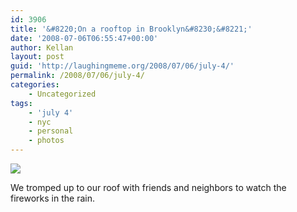 ```yaml
---
id: 3906
title: '&#8220;On a rooftop in Brooklyn&#8230;&#8221;'
date: '2008-07-06T06:55:47+00:00'
author: Kellan
layout: post
guid: 'http://laughingmeme.org/2008/07/06/july-4/'
permalink: /2008/07/06/july-4/
categories:
    - Uncategorized
tags:
    - 'july 4'
    - nyc
    - personal
    - photos
---
```


[![](http://farm4.static.flickr.com/3255/2641517483_20b1a31f0e.jpg)](http://www.flickr.com/photos/kellan/2641517483/ "photo sharing")

We tromped up to our roof with friends and neighbors to watch the fireworks in the rain.